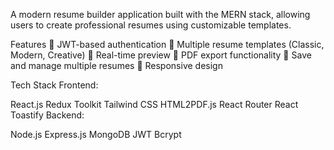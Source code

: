 A modern resume builder application built with the MERN stack, allowing users to create professional resumes using customizable templates.

Features
🔐 JWT-based authentication
📄 Multiple resume templates (Classic, Modern, Creative)
🎨 Real-time preview
📑 PDF export functionality
💾 Save and manage multiple resumes
📱 Responsive design

Tech Stack
Frontend:

React.js
Redux Toolkit
Tailwind CSS
HTML2PDF.js
React Router
React Toastify
Backend:

Node.js
Express.js
MongoDB
JWT
Bcrypt
